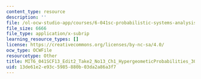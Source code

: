 ```yaml
---
content_type: resource
description: ''
file: /ol-ocw-studio-app/courses/6-041sc-probabilistic-systems-analysis-and-applied-probability-fall-2013/13de61e2e93c5985880b03da2a86a3f7_MIT6_041SCF13_Edit2_Take2_No13_Ch1_HypergeometicProbabilities_300k.vtt
file_size: 6666
file_type: application/x-subrip
learning_resource_types: []
license: https://creativecommons.org/licenses/by-nc-sa/4.0/
ocw_type: OCWFile
resourcetype: Other
title: MIT6_041SCF13_Edit2_Take2_No13_Ch1_HypergeometicProbabilities_300k.srt
uid: 13de61e2-e93c-5985-880b-03da2a86a3f7
---
```

